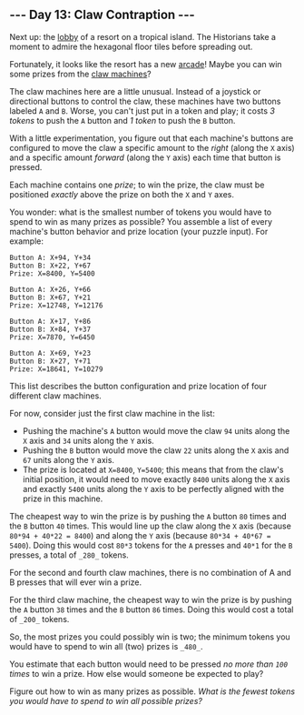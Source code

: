 
## --- Day 13: Claw Contraption ---

Next up: the  [lobby](https://adventofcode.com/2020/day/24)  of a resort on a tropical island. The Historians take a moment to admire the hexagonal floor tiles before spreading out.

Fortunately, it looks like the resort has a new  [arcade](https://en.wikipedia.org/wiki/Amusement_arcade)! Maybe you can win some prizes from the  [claw machines](https://en.wikipedia.org/wiki/Claw_machine)?

The claw machines here are a little unusual. Instead of a joystick or directional buttons to control the claw, these machines have two buttons labeled  `A`  and  `B`. Worse, you can't just put in a token and play; it costs  _3 tokens_  to push the  `A`  button and  _1 token_  to push the  `B`  button.

With a little experimentation, you figure out that each machine's buttons are configured to move the claw a specific amount to the  _right_  (along the  `X`  axis) and a specific amount  _forward_  (along the  `Y`  axis) each time that button is pressed.

Each machine contains one  _prize_; to win the prize, the claw must be positioned  _exactly_  above the prize on both the  `X`  and  `Y`  axes.

You wonder: what is the smallest number of tokens you would have to spend to win as many prizes as possible? You assemble a list of every machine's button behavior and prize location (your puzzle input). For example:

```
Button A: X+94, Y+34
Button B: X+22, Y+67
Prize: X=8400, Y=5400

Button A: X+26, Y+66
Button B: X+67, Y+21
Prize: X=12748, Y=12176

Button A: X+17, Y+86
Button B: X+84, Y+37
Prize: X=7870, Y=6450

Button A: X+69, Y+23
Button B: X+27, Y+71
Prize: X=18641, Y=10279

```

This list describes the button configuration and prize location of four different claw machines.

For now, consider just the first claw machine in the list:

-   Pushing the machine's  `A`  button would move the claw  `94`  units along the  `X`  axis and  `34`  units along the  `Y`  axis.
-   Pushing the  `B`  button would move the claw  `22`  units along the  `X`  axis and  `67`  units along the  `Y`  axis.
-   The prize is located at  `X=8400`,  `Y=5400`; this means that from the claw's initial position, it would need to move exactly  `8400`  units along the  `X`  axis and exactly  `5400`  units along the  `Y`  axis to be perfectly aligned with the prize in this machine.

The cheapest way to win the prize is by pushing the  `A`  button  `80`  times and the  `B`  button  `40`  times. This would line up the claw along the  `X`  axis (because  `80*94 + 40*22 = 8400`) and along the  `Y`  axis (because  `80*34 + 40*67 = 5400`). Doing this would cost  `80*3`  tokens for the  `A`  presses  and  `40*1`  for the  `B`  presses, a total of  `_280_`  tokens.

For the second and fourth claw machines, there is no combination of A and B presses that will ever win a prize.

For the third claw machine, the cheapest way to win the prize is by pushing the  `A`  button  `38`  times and the  `B`  button  `86`  times. Doing this would cost a total of  `_200_`  tokens.

So, the most prizes you could possibly win is two; the minimum tokens you would have to spend to win all (two) prizes is  `_480_`.

You estimate that each button would need to be pressed  _no more than  `100`  times_  to win a prize. How else would someone be expected to play?

Figure out how to win as many prizes as possible.  _What is the fewest tokens you would have to spend to win all possible prizes?_